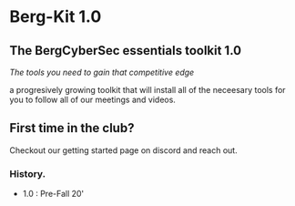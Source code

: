 # Berg-Kit 1.0

The BergCyberSec essentials toolkit 1.0
---
*The tools you need to gain that competitive edge*


a progresively growing toolkit that will install all of the neceesary tools 
for you to follow all of our meetings and videos. 


## First time in the club? 
Checkout our getting started page on discord and reach out. 

### History. 
- 1.0 : Pre-Fall 20' 
